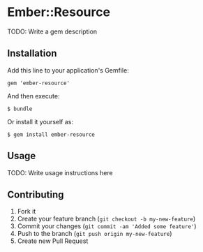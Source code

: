 # Ember::Resource

TODO: Write a gem description

## Installation

Add this line to your application's Gemfile:

    gem 'ember-resource'

And then execute:

    $ bundle

Or install it yourself as:

    $ gem install ember-resource

## Usage

TODO: Write usage instructions here

## Contributing

1. Fork it
2. Create your feature branch (`git checkout -b my-new-feature`)
3. Commit your changes (`git commit -am 'Added some feature'`)
4. Push to the branch (`git push origin my-new-feature`)
5. Create new Pull Request
